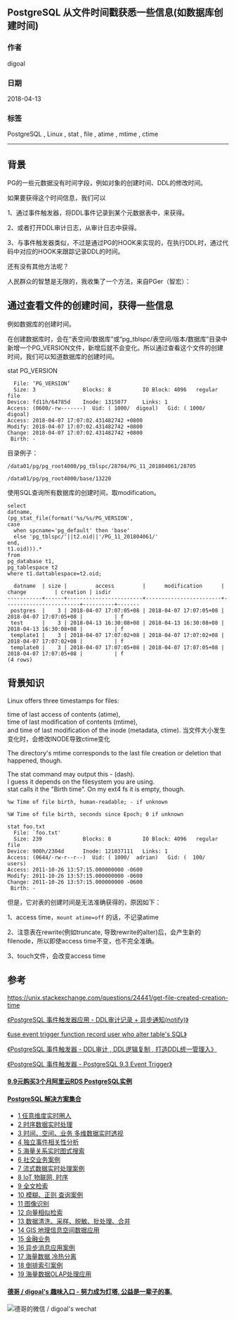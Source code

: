 ## PostgreSQL 从文件时间戳获悉一些信息(如数据库创建时间)  
                                                             
### 作者                                                             
digoal                                                             
                                                             
### 日期                                                             
2018-04-13                                                           
                                                             
### 标签                                                             
PostgreSQL , Linux , stat , file , atime , mtime , ctime       
                                                             
----                                                             
                                                             
## 背景    
PG的一些元数据没有时间字段，例如对象的创建时间、DDL的修改时间。  
  
如果要获得这个时间信息，我们可以  
  
1、通过事件触发器，将DDL事件记录到某个元数据表中，来获得。  
  
2、或者打开DDL审计日志，从审计日志中获得。  
  
3、与事件触发器类似，不过是通过PG的HOOK来实现的，在执行DDL时，通过代码中对应的HOOK来跟踪记录DDL的时间。  
  
还有没有其他方法呢？  
  
人民群众的智慧是无限的，我收集了一个方法，来自PGer（智宏）：  
  
## 通过查看文件的创建时间，获得一些信息  
例如数据库的创建时间。  
  
在创建数据库时，会在“表空间/数据库”或“pg_tblspc/表空间/版本/数据库”目录中新增一个PG_VERSION文件，新增后就不会变化。所以通过查看这个文件的创建时间，我们可以知道数据库的创建时间。  
  
stat PG_VERSION   
  
```  
  File: ‘PG_VERSION’  
  Size: 3               Blocks: 8          IO Block: 4096   regular file  
Device: fd11h/64785d    Inode: 1315077     Links: 1  
Access: (0600/-rw-------)  Uid: ( 1000/  digoal)   Gid: ( 1000/  digoal)  
Access: 2018-04-07 17:07:02.431482742 +0800  
Modify: 2018-04-07 17:07:02.431482742 +0800  
Change: 2018-04-07 17:07:02.431482742 +0800  
 Birth: -  
```  
  
目录例子：  
  
```  
/data01/pg/pg_root4000/pg_tblspc/28704/PG_11_201804061/28705  
  
/data01/pg/pg_root4000/base/13220  
```  
  
使用SQL查询所有数据库的创建时间，取modification。     
  
```  
select   
datname,  
(pg_stat_file(format('%s/%s/PG_VERSION',  
case   
  when spcname='pg_default' then 'base'   
  else 'pg_tblspc/'||t2.oid||'/PG_11_201804061/'    
end,  
t1.oid))).*    
from   
pg_database t1,    
pg_tablespace t2   
where t1.dattablespace=t2.oid;   
  
  datname  | size |         access         |      modification      |         change         | creation | isdir   
-----------+------+------------------------+------------------------+------------------------+----------+-------  
 postgres  |    3 | 2018-04-07 17:07:05+08 | 2018-04-07 17:07:05+08 | 2018-04-07 17:07:05+08 |          | f  
 test      |    3 | 2018-04-13 16:30:08+08 | 2018-04-13 16:30:08+08 | 2018-04-13 16:30:08+08 |          | f  
 template1 |    3 | 2018-04-07 17:07:02+08 | 2018-04-07 17:07:02+08 | 2018-04-07 17:07:02+08 |          | f  
 template0 |    3 | 2018-04-07 17:07:05+08 | 2018-04-07 17:07:05+08 | 2018-04-07 17:07:05+08 |          | f  
(4 rows)  
```  
  
  
## 背景知识  
  
Linux offers three timestamps for files:   
  
time of last access of contents (atime),   
time of last modification of contents (mtime),   
and time of last modification of the inode (metadata, ctime).  当文件大小发生变化时，会修改INODE导致ctime变化  
  
The directory's mtime corresponds to the last file creation or deletion that happened, though.  
  
  
The stat command may output this - (dash).   
I guess it depends on the filesystem you are using.   
stat calls it the "Birth time". On my ext4 fs it is empty, though.  
  
```  
%w Time of file birth, human-readable; - if unknown  
  
%W Time of file birth, seconds since Epoch; 0 if unknown  
  
stat foo.txt  
  File: `foo.txt'  
  Size: 239             Blocks: 8          IO Block: 4096   regular file  
Device: 900h/2304d      Inode: 121037111   Links: 1  
Access: (0644/-rw-r--r--)  Uid: ( 1000/  adrian)   Gid: (  100/   users)  
Access: 2011-10-26 13:57:15.000000000 -0600  
Modify: 2011-10-26 13:57:15.000000000 -0600  
Change: 2011-10-26 13:57:15.000000000 -0600  
 Birth: -  
```  
  
但是，它对表的创建时间是无法准确获得的，原因如下：  
  
1、access time，```mount atime=off``` 的话，不记录atime  
  
2、注意表在rewrite(例如truncate, 导致rewrite的alter)后，会产生新的filenode，所以即使access time不变，也不完全准确。  
  
3、touch文件，会改变access time  
  
## 参考  
https://unix.stackexchange.com/questions/24441/get-file-created-creation-time  
  
[《PostgreSQL 事件触发器应用 - DDL审计记录 + 异步通知(notify)》](../201709/20170925_02.md)    
  
[《use event trigger function record user who alter table's SQL》](../201412/20141211_02.md)    
  
[《PostgreSQL 事件触发器 - DDL审计 , DDL逻辑复制 , 打造DDL统一管理入》](../201412/20141211_01.md)    
  
[《PostgreSQL 事件触发器 - PostgreSQL 9.3 Event Trigger》](../201303/20130313_01.md)    
  
  
  
  
  
  
  
  
  
  
  
  
  
  
  
  
  
  
  
  
  
  
  
  
  
  
  
  
  
  
  
  
  
  
  
  
  
  
  
  
  
  
  
  
  
  
  
  
  
  
  
  
  
  
  
#### [9.9元购买3个月阿里云RDS PostgreSQL实例](https://www.aliyun.com/database/postgresqlactivity "57258f76c37864c6e6d23383d05714ea")
  
  
#### [PostgreSQL 解决方案集合](https://yq.aliyun.com/topic/118 "40cff096e9ed7122c512b35d8561d9c8")
- [1 任意维度实时圈人](https://yq.aliyun.com/topic/118 "40cff096e9ed7122c512b35d8561d9c8")
- [2 时序数据实时处理](https://yq.aliyun.com/topic/118 "40cff096e9ed7122c512b35d8561d9c8")
- [3 时间、空间、业务 多维数据实时透视](https://yq.aliyun.com/topic/118 "40cff096e9ed7122c512b35d8561d9c8")
- [4 独立事件相关性分析](https://yq.aliyun.com/topic/118 "40cff096e9ed7122c512b35d8561d9c8")
- [5 海量关系实时图式搜索](https://yq.aliyun.com/topic/118 "40cff096e9ed7122c512b35d8561d9c8")
- [6 社交业务案例](https://yq.aliyun.com/topic/118 "40cff096e9ed7122c512b35d8561d9c8")
- [7 流式数据实时处理案例](https://yq.aliyun.com/topic/118 "40cff096e9ed7122c512b35d8561d9c8")
- [8 IoT 物联网, 时序](https://yq.aliyun.com/topic/118 "40cff096e9ed7122c512b35d8561d9c8")
- [9 全文检索](https://yq.aliyun.com/topic/118 "40cff096e9ed7122c512b35d8561d9c8")
- [10 模糊、正则 查询案例](https://yq.aliyun.com/topic/118 "40cff096e9ed7122c512b35d8561d9c8")
- [11 图像识别](https://yq.aliyun.com/topic/118 "40cff096e9ed7122c512b35d8561d9c8")
- [12 向量相似检索](https://yq.aliyun.com/topic/118 "40cff096e9ed7122c512b35d8561d9c8")
- [13 数据清洗、采样、脱敏、批处理、合并](https://yq.aliyun.com/topic/118 "40cff096e9ed7122c512b35d8561d9c8")
- [14 GIS 地理信息空间数据应用](https://yq.aliyun.com/topic/118 "40cff096e9ed7122c512b35d8561d9c8")
- [15 金融业务](https://yq.aliyun.com/topic/118 "40cff096e9ed7122c512b35d8561d9c8")
- [16 异步消息应用案例](https://yq.aliyun.com/topic/118 "40cff096e9ed7122c512b35d8561d9c8")
- [17 海量数据 冷热分离](https://yq.aliyun.com/topic/118 "40cff096e9ed7122c512b35d8561d9c8")
- [18 倒排索引案例](https://yq.aliyun.com/topic/118 "40cff096e9ed7122c512b35d8561d9c8")
- [19 海量数据OLAP处理应用](https://yq.aliyun.com/topic/118 "40cff096e9ed7122c512b35d8561d9c8")
  
  
#### [德哥 / digoal's 趣味入口 - 努力成为灯塔, 公益是一辈子的事.](https://github.com/digoal/blog/blob/master/README.md "22709685feb7cab07d30f30387f0a9ae")
  
  
![德哥的微信 / digoal's wechat](../pic/digoal_weixin.jpg "f7ad92eeba24523fd47a6e1a0e691b59")
  
